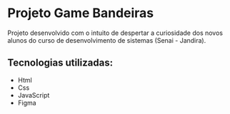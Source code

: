 <h1> Projeto Game Bandeiras </h1> 

<p>
Projeto desenvolvido com o intuito de despertar a curiosidade dos novos alunos do curso de desenvolvimento de sistemas (Senai - Jandira).
</p>

<h2> Tecnologias utilizadas: </h2>

<ul>
    <li> Html</li>
    <li> Css</li>
    <li> JavaScript</li>
    <li> Figma</li>
</ul>
